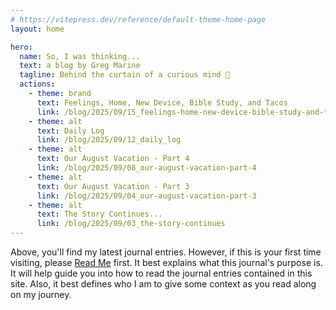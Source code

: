 ```yaml
---
# https://vitepress.dev/reference/default-theme-home-page
layout: home

hero:
  name: So, I was thinking...
  text: a blog by Greg Marine
  tagline: Behind the curtain of a curious mind 🤔
  actions:
    - theme: brand
      text: Feelings, Home, New Device, Bible Study, and Tacos
      link: /blog/2025/09/15_feelings-home-new-device-bible-study-and-tacos
    - theme: alt
      text: Daily Log
      link: /blog/2025/09/12_daily_log
    - theme: alt
      text: Our August Vacation - Part 4
      link: /blog/2025/09/08_our-august-vacation-part-4
    - theme: alt
      text: Our August Vacation - Part 3
      link: /blog/2025/09/04_our-august-vacation-part-3
    - theme: alt
      text: The Story Continues...
      link: /blog/2025/09/03_the-story-continues
---
```


Above, you'll find my latest journal entries. However, if this is your first time visiting, please [Read Me](read-me) first. It best explains what this journal's purpose is. It will help guide you into how to read the journal entries contained in this site. Also, it best defines who I am to give some context as you read along on my journey.